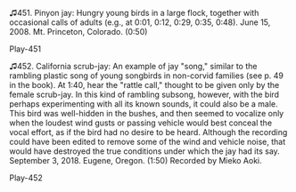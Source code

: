 ♫451. Pinyon jay: Hungry young birds in a large flock, together with
occasional calls of adults (e.g., at 0:01, 0:12, 0:29, 0:35, 0:48). June
15, 2008. Mt. Princeton, Colorado. (0:50)

Play-451

♫452. California scrub-jay: An example of jay "song," similar to the
rambling plastic song of young songbirds in non-corvid families (see p.
49 in the book). At 1:40, hear the "rattle call," thought to be given
only by the female scrub-jay. In this kind of rambling subsong, however,
with the bird perhaps experimenting with all its known sounds, it could
also be a male. This bird was well-hidden in the bushes, and then seemed
to vocalize only when the loudest wind gusts or passing vehicle would
best conceal the vocal effort, as if the bird had no desire to be heard.
Although the recording could have been edited to remove some of the wind
and vehicle noise, that would have destroyed the true conditions under
which the jay had its say. September 3, 2018. Eugene, Oregon. (1:50)
Recorded by Mieko Aoki.

Play-452
